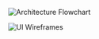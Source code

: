 ![Architecture Flowchart](./assets/zkpoap_flowchart.png)

![UI Wireframes](./assets/zkpoap_wireframes.png)
